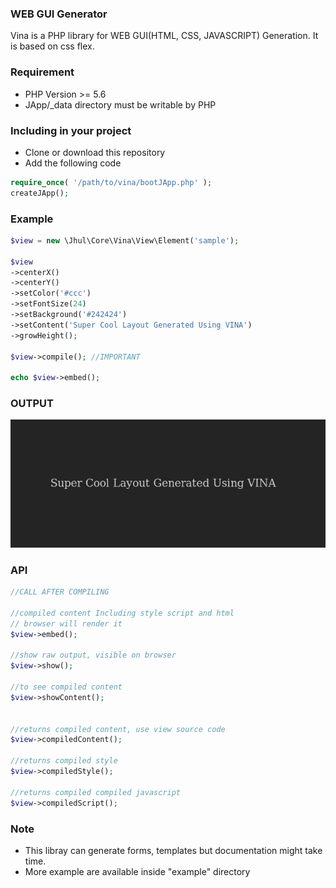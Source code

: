 ### WEB GUI Generator
Vina is a PHP library for WEB GUI(HTML, CSS, JAVASCRIPT) Generation. It is based on css flex.


### Requirement
 - PHP Version >= 5.6
 - JApp/\_data directory must be writable by PHP


### Including in your project
- Clone or download this repository
- Add the following code

```php
require_once( '/path/to/vina/bootJApp.php' );
createJApp();
```


### Example
```php
$view = new \Jhul\Core\Vina\View\Element('sample');

$view
->centerX()
->centerY()
->setColor('#ccc')
->setFontSize(24)
->setBackground('#242424')
->setContent('Super Cool Layout Generated Using VINA')
->growHeight();

$view->compile(); //IMPORTANT

echo $view->embed();
```


### OUTPUT
![html](screenshot.png?raw=true "php gui screenshot")


### API
```php
//CALL AFTER COMPILING

//compiled content Including style script and html
// browser will render it
$view->embed();

//show raw output, visible on browser
$view->show();

//to see compiled content
$view->showContent();


//returns compiled content, use view source code
$view->compiledContent();

//returns compiled style
$view->compiledStyle();

//returns compiled compiled javascript
$view->compiledScript();
```


### Note
- This libray can generate forms, templates but documentation might take time.
- More example are available inside "example" directory
